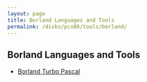 ```yaml
---
layout: page
title: Borland Languages and Tools
permalink: /disks/pcx86/tools/borland/
---
```


Borland Languages and Tools
---

* [Borland Turbo Pascal](pascal/)

